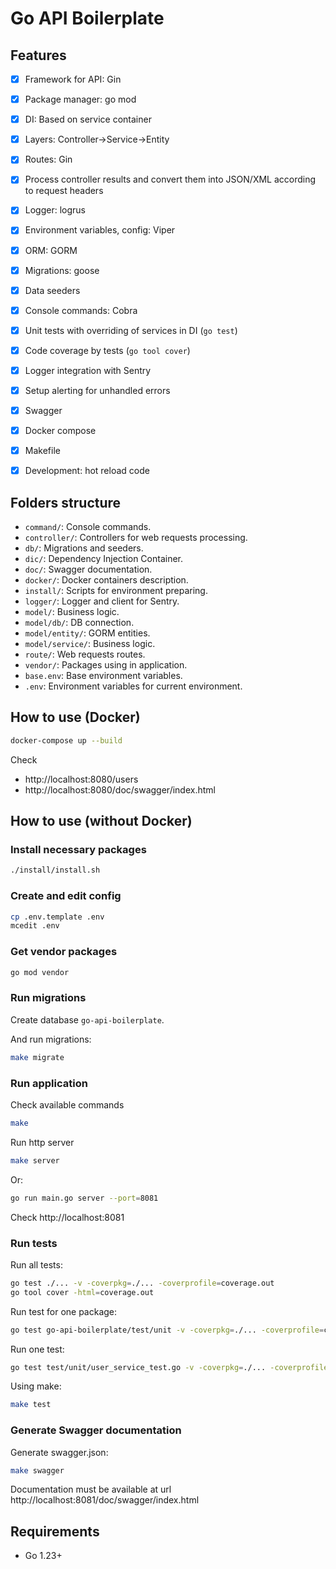 # Go API Boilerplate


## Features

- [x] Framework for API: Gin
- [x] Package manager: go mod
- [x] DI: Based on service container
- [x] Layers: Controller->Service->Entity
- [x] Routes: Gin
- [x] Process controller results and convert them into JSON/XML according to request headers
- [x] Logger: logrus
- [x] Environment variables, config: Viper
- [x] ORM: GORM
- [x] Migrations: goose
- [x] Data seeders
- [x] Console commands: Cobra
- [x] Unit tests with overriding of services in DI (`go test`)
- [x] Code coverage by tests (`go tool cover`)
- [x] Logger integration with Sentry
- [x] Setup alerting for unhandled errors
- [x] Swagger
- [x] Docker compose
- [x] Makefile
- [x] Development: hot reload code


## Folders structure

- `command/`: Console commands.
- `controller/`: Controllers for web requests processing.
- `db/`: Migrations and seeders.
- `dic/`: Dependency Injection Container.
- `doc/`: Swagger documentation.
- `docker/`: Docker containers description.
- `install/`: Scripts for environment preparing.
- `logger/`: Logger and client for Sentry.
- `model/`: Business logic.
- `model/db/`: DB connection.
- `model/entity/`: GORM entities.
- `model/service/`: Business logic.
- `route/`: Web requests routes.
- `vendor/`: Packages using in application.
- `base.env`: Base environment variables.
- `.env`: Environment variables for current environment.


## How to use (Docker)


```bash
docker-compose up --build
```

Check 
- http://localhost:8080/users
- http://localhost:8080/doc/swagger/index.html


## How to use (without Docker)

### Install necessary packages

```bash
./install/install.sh
```


### Create and edit config


```bash
cp .env.template .env
mcedit .env
```


### Get vendor packages

```bash
go mod vendor
```


### Run migrations

Create database `go-api-boilerplate`.

And run migrations:

```bash
make migrate
```


### Run application

Check available commands

```bash
make
```

Run http server

```bash
make server
```

Or:

```bash
go run main.go server --port=8081
```

Check http://localhost:8081


### Run tests

Run all tests:

```bash
go test ./... -v -coverpkg=./... -coverprofile=coverage.out
go tool cover -html=coverage.out
```

Run test for one package:

```bash
go test go-api-boilerplate/test/unit -v -coverpkg=./... -coverprofile=coverage.out
```

Run one test:

```bash
go test test/unit/user_service_test.go -v -coverpkg=./... -coverprofile=coverage.out
```

Using make:

```bash
make test
```


### Generate Swagger documentation

Generate swagger.json:

```bash
make swagger
```

Documentation must be available at url http://localhost:8081/doc/swagger/index.html


## Requirements
  - Go 1.23+
